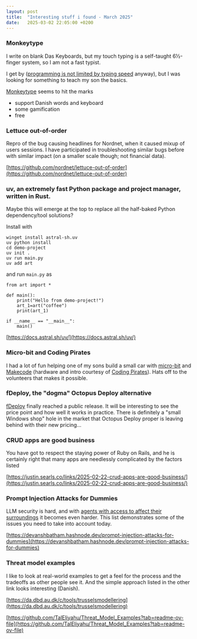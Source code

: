 ```yaml
---
layout: post
title:  "Interesting stuff i found - March 2025"
date:   2025-03-02 22:05:00 +0200
---
```

### Monkeytype
I write on blank Das Keyboards, but my touch typing is a self-taught 6½-finger system, so I am not a fast typist.

I get by ([programming is not limited by typing speed](https://blog.ploeh.dk/2018/09/17/typing-is-not-a-programming-bottleneck/#b82afa298f114b8c89113ea5f40fc278) anyway), 
but I was looking for something to teach my son the basics.

[Monkeytype](https://monkeytype.com/) seems to hit the marks

- support Danish words and keyboard
- some gamification
- free

### Lettuce out-of-order
Repro of the bug causing headlines for Nordnet, when it caused mixup of users sessions. I have participated in troubleshooting similar bugs before with similar impact (on a smaller scale though; not financial data).

[https://github.com/nordnet/lettuce-out-of-order](https://github.com/nordnet/lettuce-out-of-order)

### uv, an extremely fast Python package and project manager, written in Rust.
Maybe this will emerge at the top to replace all the half-baked Python dependency/tool solutions?

Install with
```
winget install astral-sh.uv
uv python install
cd demo-project
uv init .
uv run main.py
uv add art
```
and run `main.py` as 
```
from art import *

def main():
    print("Hello from demo-project!")
    art_1=art("coffee")
    print(art_1)

if __name__ == "__main__":
    main()
```
[https://docs.astral.sh/uv/](https://docs.astral.sh/uv/)

### Micro-bit and Coding Pirates
I had a lot of fun helping one of my sons build a small car with [micro-bit](https://www.dr.dk/skole/ultrabit) and [Makecode](https://makecode.microbit.org/) (hardware and intro courtesy of [Coding Pirates](https://codingpirates.dk/)). 
Hats off to the volunteers that makes it possible.

### fDeploy, the "dogma" Octopus Deploy alternative
[fDeploy](https://www.fdeploy.com/) finally reached a public release. It will be interesting to see the price point and how well it works in practice. 
There is definitely a "small Windows shop" hole in the market that Octopus Deploy proper is leaving behind with their new pricing...

### CRUD apps are good business
You have got to respect the staying power of Ruby on Rails, and he is certainly right that many apps are needlessly complicated by the factors listed

[https://justin.searls.co/links/2025-02-22-crud-apps-are-good-business/](https://justin.searls.co/links/2025-02-22-crud-apps-are-good-business/)

### Prompt Injection Attacks for Dummies
LLM security is hard, and with [agents with access to affect their surroundings](https://techcommunity.microsoft.com/blog/azuredevcommunityblog/unlock-the-power-of-ai-with-azure-ai-assistant-tool/4258696) it becomes even harder. This list demonstrates some of the issues you need to take into account today.

[https://devanshbatham.hashnode.dev/prompt-injection-attacks-for-dummies](https://devanshbatham.hashnode.dev/prompt-injection-attacks-for-dummies)

### Threat model examples
I like to look at real-world examples to get a feel for the process and the tradeoffs as other people see it. And the simple approach listed in the other link looks interesting (Danish).

[https://da.dbd.au.dk/c/tools/trusselsmodellering](https://da.dbd.au.dk/c/tools/trusselsmodellering)

[https://github.com/TalEliyahu/Threat_Model_Examples?tab=readme-ov-file](https://github.com/TalEliyahu/Threat_Model_Examples?tab=readme-ov-file)

